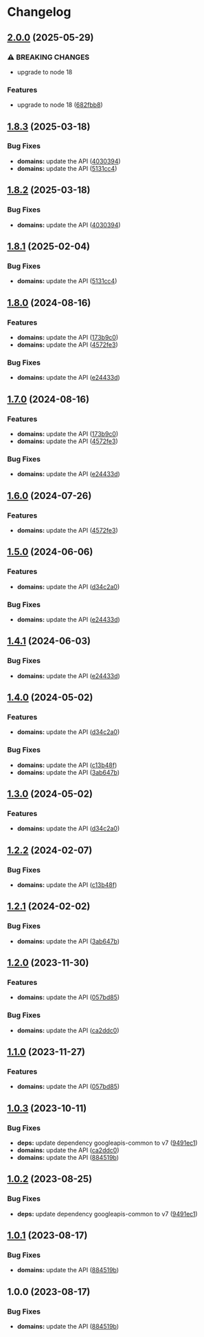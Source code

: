 # Changelog

## [2.0.0](https://github.com/googleapis/google-api-nodejs-client/compare/domains-v1.8.3...domains-v2.0.0) (2025-05-29)


### ⚠ BREAKING CHANGES

* upgrade to node 18

### Features

* upgrade to node 18 ([682fbb8](https://github.com/googleapis/google-api-nodejs-client/commit/682fbb869189ae92b3e9a194d37d0548af0c1f92))

## [1.8.3](https://github.com/googleapis/google-api-nodejs-client/compare/domains-v1.8.2...domains-v1.8.3) (2025-03-18)


### Bug Fixes

* **domains:** update the API ([4030394](https://github.com/googleapis/google-api-nodejs-client/commit/4030394be85c216f6c5056c7c015609fd2dc034f))
* **domains:** update the API ([5131cc4](https://github.com/googleapis/google-api-nodejs-client/commit/5131cc4ec3b25f69be27d3b9d64ca9a8018dc0a9))

## [1.8.2](https://github.com/googleapis/google-api-nodejs-client/compare/domains-v1.8.1...domains-v1.8.2) (2025-03-18)


### Bug Fixes

* **domains:** update the API ([4030394](https://github.com/googleapis/google-api-nodejs-client/commit/4030394be85c216f6c5056c7c015609fd2dc034f))

## [1.8.1](https://github.com/googleapis/google-api-nodejs-client/compare/domains-v1.8.0...domains-v1.8.1) (2025-02-04)


### Bug Fixes

* **domains:** update the API ([5131cc4](https://github.com/googleapis/google-api-nodejs-client/commit/5131cc4ec3b25f69be27d3b9d64ca9a8018dc0a9))

## [1.8.0](https://github.com/googleapis/google-api-nodejs-client/compare/domains-v1.7.0...domains-v1.8.0) (2024-08-16)


### Features

* **domains:** update the API ([173b9c0](https://github.com/googleapis/google-api-nodejs-client/commit/173b9c0aaa6dbab27ab51408e6bcdb57a29379de))
* **domains:** update the API ([4572fe3](https://github.com/googleapis/google-api-nodejs-client/commit/4572fe3ad765bec09e83d4fbd3497585b406f43c))


### Bug Fixes

* **domains:** update the API ([e24433d](https://github.com/googleapis/google-api-nodejs-client/commit/e24433d3aca2e97884cb42a17ad6e662c51b1fa8))

## [1.7.0](https://github.com/googleapis/google-api-nodejs-client/compare/domains-v1.6.0...domains-v1.7.0) (2024-08-16)


### Features

* **domains:** update the API ([173b9c0](https://github.com/googleapis/google-api-nodejs-client/commit/173b9c0aaa6dbab27ab51408e6bcdb57a29379de))
* **domains:** update the API ([4572fe3](https://github.com/googleapis/google-api-nodejs-client/commit/4572fe3ad765bec09e83d4fbd3497585b406f43c))


### Bug Fixes

* **domains:** update the API ([e24433d](https://github.com/googleapis/google-api-nodejs-client/commit/e24433d3aca2e97884cb42a17ad6e662c51b1fa8))

## [1.6.0](https://github.com/googleapis/google-api-nodejs-client/compare/domains-v1.5.0...domains-v1.6.0) (2024-07-26)


### Features

* **domains:** update the API ([4572fe3](https://github.com/googleapis/google-api-nodejs-client/commit/4572fe3ad765bec09e83d4fbd3497585b406f43c))

## [1.5.0](https://github.com/googleapis/google-api-nodejs-client/compare/domains-v1.4.1...domains-v1.5.0) (2024-06-06)


### Features

* **domains:** update the API ([d34c2a0](https://github.com/googleapis/google-api-nodejs-client/commit/d34c2a09071ea3431f88ce0b6be0757a9682f66e))


### Bug Fixes

* **domains:** update the API ([e24433d](https://github.com/googleapis/google-api-nodejs-client/commit/e24433d3aca2e97884cb42a17ad6e662c51b1fa8))

## [1.4.1](https://github.com/googleapis/google-api-nodejs-client/compare/domains-v1.4.0...domains-v1.4.1) (2024-06-03)


### Bug Fixes

* **domains:** update the API ([e24433d](https://github.com/googleapis/google-api-nodejs-client/commit/e24433d3aca2e97884cb42a17ad6e662c51b1fa8))

## [1.4.0](https://github.com/googleapis/google-api-nodejs-client/compare/domains-v1.3.0...domains-v1.4.0) (2024-05-02)


### Features

* **domains:** update the API ([d34c2a0](https://github.com/googleapis/google-api-nodejs-client/commit/d34c2a09071ea3431f88ce0b6be0757a9682f66e))


### Bug Fixes

* **domains:** update the API ([c13b48f](https://github.com/googleapis/google-api-nodejs-client/commit/c13b48f8337009a023b831c8db4368e51d49da0f))
* **domains:** update the API ([3ab647b](https://github.com/googleapis/google-api-nodejs-client/commit/3ab647b49cebf3c54bc34054da5d419d0c0cffa5))

## [1.3.0](https://github.com/googleapis/google-api-nodejs-client/compare/domains-v1.2.2...domains-v1.3.0) (2024-05-02)


### Features

* **domains:** update the API ([d34c2a0](https://github.com/googleapis/google-api-nodejs-client/commit/d34c2a09071ea3431f88ce0b6be0757a9682f66e))

## [1.2.2](https://github.com/googleapis/google-api-nodejs-client/compare/domains-v1.2.1...domains-v1.2.2) (2024-02-07)


### Bug Fixes

* **domains:** update the API ([c13b48f](https://github.com/googleapis/google-api-nodejs-client/commit/c13b48f8337009a023b831c8db4368e51d49da0f))

## [1.2.1](https://github.com/googleapis/google-api-nodejs-client/compare/domains-v1.2.0...domains-v1.2.1) (2024-02-02)


### Bug Fixes

* **domains:** update the API ([3ab647b](https://github.com/googleapis/google-api-nodejs-client/commit/3ab647b49cebf3c54bc34054da5d419d0c0cffa5))

## [1.2.0](https://github.com/googleapis/google-api-nodejs-client/compare/domains-v1.1.0...domains-v1.2.0) (2023-11-30)


### Features

* **domains:** update the API ([057bd85](https://github.com/googleapis/google-api-nodejs-client/commit/057bd85dc58014703db7f72f964de4347bd50ed0))


### Bug Fixes

* **domains:** update the API ([ca2ddc0](https://github.com/googleapis/google-api-nodejs-client/commit/ca2ddc03f13106e95bf6eda8f337825d32daf4dc))

## [1.1.0](https://github.com/googleapis/google-api-nodejs-client/compare/domains-v1.0.3...domains-v1.1.0) (2023-11-27)


### Features

* **domains:** update the API ([057bd85](https://github.com/googleapis/google-api-nodejs-client/commit/057bd85dc58014703db7f72f964de4347bd50ed0))

## [1.0.3](https://github.com/googleapis/google-api-nodejs-client/compare/domains-v1.0.2...domains-v1.0.3) (2023-10-11)


### Bug Fixes

* **deps:** update dependency googleapis-common to v7 ([9491ec1](https://github.com/googleapis/google-api-nodejs-client/commit/9491ec1cdc3c413e7d73edcfcd59cf5c28a7c855))
* **domains:** update the API ([ca2ddc0](https://github.com/googleapis/google-api-nodejs-client/commit/ca2ddc03f13106e95bf6eda8f337825d32daf4dc))
* **domains:** update the API ([884519b](https://github.com/googleapis/google-api-nodejs-client/commit/884519bf3a0a75c195db2be7b711139bfe66c655))

## [1.0.2](https://github.com/googleapis/google-api-nodejs-client/compare/domains-v1.0.1...domains-v1.0.2) (2023-08-25)


### Bug Fixes

* **deps:** update dependency googleapis-common to v7 ([9491ec1](https://github.com/googleapis/google-api-nodejs-client/commit/9491ec1cdc3c413e7d73edcfcd59cf5c28a7c855))

## [1.0.1](https://github.com/googleapis/google-api-nodejs-client/compare/domains-v1.0.0...domains-v1.0.1) (2023-08-17)


### Bug Fixes

* **domains:** update the API ([884519b](https://github.com/googleapis/google-api-nodejs-client/commit/884519bf3a0a75c195db2be7b711139bfe66c655))

## 1.0.0 (2023-08-17)


### Bug Fixes

* **domains:** update the API ([884519b](https://github.com/googleapis/google-api-nodejs-client/commit/884519bf3a0a75c195db2be7b711139bfe66c655))
